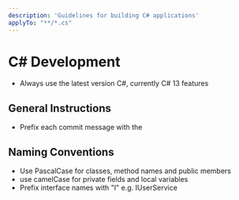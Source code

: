 ```yaml
---
description: 'Guidelines for building C# applications'
applyTo: "**/*.cs"
---
```


# C# Development
- Always use the latest version C#, currently C# 13 features

## General Instructions
- Prefix each commit message with the 

## Naming Conventions
- Use PascalCase for classes, method names and public members
- use camelCase for private fields and local variables
- Prefix interface names with "I" e.g. IUserService
